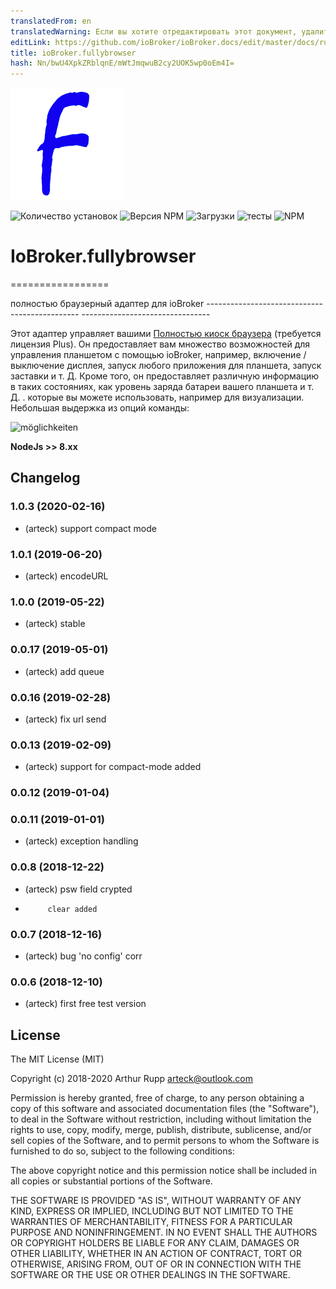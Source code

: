 ```yaml
---
translatedFrom: en
translatedWarning: Если вы хотите отредактировать этот документ, удалите поле «translationFrom», в противном случае этот документ будет снова автоматически переведен
editLink: https://github.com/ioBroker/ioBroker.docs/edit/master/docs/ru/adapterref/iobroker.fullybrowser/README.md
title: ioBroker.fullybrowser
hash: Nn/bwU4XpkZRblqnE/mWtJmqwuB2cy2UOK5wp0oEm4I=
---
```

![логотип](../../../en/adapterref/iobroker.fullybrowser/admin/fully.png)

![Количество установок](http://iobroker.live/badges/fullybrowser-stable.svg)
![Версия NPM](http://img.shields.io/npm/v/iobroker.fullybrowser.svg)
![Загрузки](https://img.shields.io/npm/dm/iobroker.fullybrowser.svg)
![тесты](https://travis-ci.org/arteck/iobroker.fullybrowser.svg?branch=master)
![NPM](https://nodei.co/npm/iobroker.fullybrowser.png?downloads=true)

# IoBroker.fullybrowser
=================

полностью браузерный адаптер для ioBroker ---------------------------------------------- --------------------------------

Этот адаптер управляет вашими [Полностью киоск браузера](https://www.ozerov.de/fully-kiosk-browser) (требуется лицензия Plus). Он предоставляет вам множество возможностей для управления планшетом с помощью ioBroker, например, включение / выключение дисплея, запуск любого приложения для планшета, запуск заставки и т. Д. Кроме того, он предоставляет различную информацию в таких состояниях, как уровень заряда батареи вашего планшета и т. Д. . которые вы можете использовать, например для визуализации.
Небольшая выдержка из опций команды:

![möglichkeiten](https://github.com/arteck/iobroker.fullyBrowser/blob/master/doku/auszug.png)

<b>NodeJs &gt;&gt; 8.xx</b>

## Changelog
### 1.0.3 (2020-02-16)
* (arteck) support compact mode


### 1.0.1 (2019-06-20)
* (arteck) encodeURL

### 1.0.0 (2019-05-22)
* (arteck) stable

### 0.0.17 (2019-05-01)
* (arteck) add queue

### 0.0.16 (2019-02-28)
* (arteck) fix url send

### 0.0.13 (2019-02-09)
* (arteck) support for compact-mode added

### 0.0.12 (2019-01-04)

### 0.0.11 (2019-01-01)
* (arteck) exception handling


### 0.0.8 (2018-12-22)
* (arteck) psw field crypted
*          clear added
 
### 0.0.7 (2018-12-16)
* (arteck) bug 'no config' corr

### 0.0.6 (2018-12-10)
* (arteck) first free test version

## License
The MIT License (MIT)

Copyright (c) 2018-2020 Arthur Rupp <arteck@outlook.com>

Permission is hereby granted, free of charge, to any person obtaining a copy
of this software and associated documentation files (the "Software"), to deal
in the Software without restriction, including without limitation the rights
to use, copy, modify, merge, publish, distribute, sublicense, and/or sell
copies of the Software, and to permit persons to whom the Software is
furnished to do so, subject to the following conditions:

The above copyright notice and this permission notice shall be included in
all copies or substantial portions of the Software.

THE SOFTWARE IS PROVIDED "AS IS", WITHOUT WARRANTY OF ANY KIND, EXPRESS OR
IMPLIED, INCLUDING BUT NOT LIMITED TO THE WARRANTIES OF MERCHANTABILITY,
FITNESS FOR A PARTICULAR PURPOSE AND NONINFRINGEMENT. IN NO EVENT SHALL THE
AUTHORS OR COPYRIGHT HOLDERS BE LIABLE FOR ANY CLAIM, DAMAGES OR OTHER
LIABILITY, WHETHER IN AN ACTION OF CONTRACT, TORT OR OTHERWISE, ARISING FROM,
OUT OF OR IN CONNECTION WITH THE SOFTWARE OR THE USE OR OTHER DEALINGS IN
THE SOFTWARE.